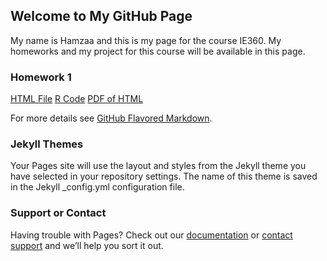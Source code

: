 ## Welcome to My GitHub Page

My name is Hamzaa and this is my page for the course IE360. My homeworks and my project for this course will be available in this page. 

### Homework 1


[HTML File](https://github.com/BU-IE-360/spring24-hamzapamukcu/main/IE%20360%20HW1/Hamza-Pamuk%C3%A7u-HW1.html)
[R Code](https://github.com/BU-IE-360/spring24-hamzapamukcu/main/IE%20360%20HW1/Hamza%20Pamukc%CC%A7u%20HW1.Rmd)
[PDF of HTML](https://github.com/BU-IE-360/spring24-hamzapamukcu/main/IE%20360%20HW1/Hamza-Pamukc%CC%A7u-HW1.pdf)




For more details see [GitHub Flavored Markdown](https://guides.github.com/features/mastering-markdown/).

### Jekyll Themes

Your Pages site will use the layout and styles from the Jekyll theme you have selected in your repository settings. The name of this theme is saved in the Jekyll _config.yml configuration file.

### Support or Contact

Having trouble with Pages? Check out our [documentation](https://docs.github.com/categories/github-pages-basics/) or [contact support](https://support.github.com/contact) and we’ll help you sort it out.
